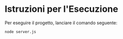 # Istruzioni per l'Esecuzione

Per eseguire il progetto, lanciare il comando seguente:

```bash
node server.js

